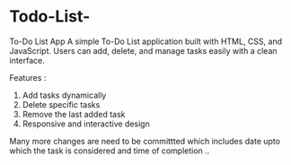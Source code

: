 # Todo-List-
To-Do List App A simple To-Do List application built with HTML, CSS, and JavaScript. Users can add, delete, and manage tasks easily with a clean interface.  

Features :

1. Add tasks dynamically 
2. Delete specific tasks 
3. Remove the last added task
4. Responsive and interactive design

Many more changes are need to be committted which includes date upto which the task is considered and time of completion ..

